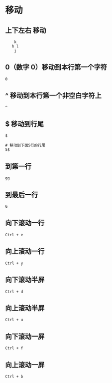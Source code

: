 # 移动

## 上下左右 移动

```shell
    k
   h l
    j
```

## 0（数字 0）移动到本行第一个字符

```shell
0
```

## ^ 移动到本行第一个非空白字符上

```shell
^
```

## \$ 移动到行尾

```shell
$

# 移动到下面5行的行尾
5$
```

## 到第一行

```shell
gg
```

## 到最后一行

```shell
G
```

## 向下滚动一行

```shell
Ctrl + e
```

## 向上滚动一行

```shell
Ctrl + y
```

## 向下滚动半屏

```shell
Ctrl + d
```

## 向上滚动半屏

```shell
Ctrl + u
```

## 向下滚动一屏

```shell
Ctrl + f
```

## 向上滚动一屏

```shell
Ctrl + b
```
